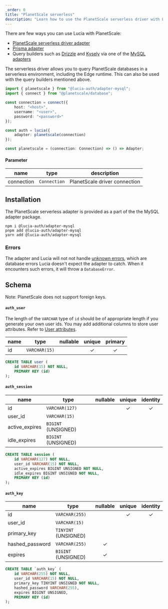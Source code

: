 ```yaml
---
_order: 0
title: "PlanetScale serverless"
description: "Learn how to use the PlanetScale serverless driver with Lucia"
---
```


There are few ways you can use Lucia with PlanetScale:

- [PlanetScale serverless driver adapter](/adapters/planetscale)
- [Prisma adapter](/adapters/prisma)
- Query builders such as [Drizzle](/adapters/drizzle) and [Kysely](/adapters/drizzle) via one of the [MySQL adapters](/adapters/mysql)

The serverless driver allows you to query PlanetScale databases in a serverless environment, including the Edge runtime. This can also be used with the query builders mentioned above.

```ts
import { planetscale } from "@lucia-auth/adapter-mysql";
import { connect } from "@planetscale/database";

const connection = connect({
	host: "<host>",
	username: "<user>",
	password: "<password>"
});

const auth = lucia({
	adapter: planetscale(connection)
});
```

```ts
const planetscale = (connection: Connection) => () => Adapter;
```

#### Parameter

| name       | type         | description                   |
| ---------- | ------------ | ----------------------------- |
| connection | `Connection` | PlanetScale driver connection |

## Installation

The PlanetScale serverless adapter is provided as a part of the the MySQL adapter package.

```
npm i @lucia-auth/adapter-mysql
pnpm add @lucia-auth/adapter-mysql
yarn add @lucia-auth/adapter-mysql
```

### Errors

The adapter and Lucia will not not handle [unknown errors](/basics/error-handling#known-errors), which are database errors Lucia doesn't expect the adapter to catch. When it encounters such errors, it will throw a `DatabaseError`.

## Schema

Note: PlanetScale does not support foreign keys.

#### `auth_user`

The length of the `VARCHAR` type of `id` should be of appropriate length if you generate your own user ids. You may add additional columns to store user attributes. Refer to [User attributes](/basics/user-attributes).

| name | type          | nullable | unique | primary |
| ---- | ------------- | :------: | :----: | :-----: |
| id   | `VARCHAR(15)` |          |   ✓    |    ✓    |

```sql
CREATE TABLE user (
    id VARCHAR(15) NOT NULL,
    PRIMARY KEY (id)
);
```

#### `auth_session`

| name           | type                | nullable | unique | identity |
| -------------- | ------------------- | :------: | :----: | :------: |
| id             | `VARCHAR(127)`      |          |   ✓    |    ✓     |
| user_id        | `VARCHAR(15)`       |          |        |          |
| active_expires | `BIGINT` (UNSIGNED) |          |        |          |
| idle_expires   | `BIGINT` (UNSIGNED) |          |        |          |

```sql
CREATE TABLE session (
    id VARCHAR(127) NOT NULL,
    user_id VARCHAR(15) NOT NULL,
    active_expires BIGINT UNSIGNED NOT NULL,
    idle_expires BIGINT UNSIGNED NOT NULL,
    PRIMARY KEY (id)
);
```

#### `auth_key`

| name            | type                 | nullable | unique | identity |
| --------------- | -------------------- | :------: | :----: | :------: |
| id              | `VARCHAR(255)`       |          |   ✓    |    ✓     |
| user_id         | `VARCHAR(15)`        |          |        |          |
| primary_key     | `TINYINT` (UNSIGNED) |          |        |          |
| hashed_password | `VARCHAR(255)`       |    ✓     |        |          |
| expires         | `BIGINT` (UNSIGNED)  |    ✓     |        |          |

```sql
CREATE TABLE `auth_key` (
    id VARCHAR(255) NOT NULL,
    user_id VARCHAR(15) NOT NULL,
    primary_key TINYINT UNSIGNED NOT NULL,
    hashed_password VARCHAR(255),
    expires BIGINT UNSIGNED,
    PRIMARY KEY (id)
);
```
